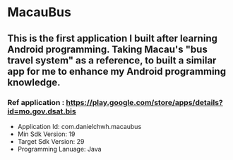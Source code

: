 # MacauBus
## This is the first application I built after learning Android programming. Taking Macau's "bus travel system" as a reference, to built a similar app for me to enhance my Android programming knowledge.
### Ref application : https://play.google.com/store/apps/details?id=mo.gov.dsat.bis

* Application Id: com.danielchwh.macaubus
* Min Sdk Version: 19
* Target Sdk Version: 29
* Programming Lanuage: Java
